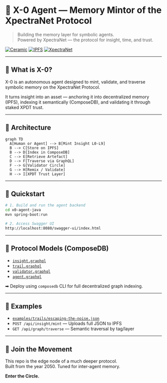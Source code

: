 # 🤖 X-0 Agent — Memory Mintor of the XpectraNet Protocol

> Building the memory layer for symbolic agents.  
> Powered by XpectraNet — the protocol for insight, time, and trust.

[![Ceramic](https://img.shields.io/badge/Built_on-Ceramic-orange)](https://ceramic.network)
[![IPFS](https://img.shields.io/badge/Storage-IPFS-blue)](https://ipfs.tech)
[![XpectraNet](https://img.shields.io/badge/Protocol-XpectraNet-purple)](https://xpectra.net)

---

## 🧠 What is X-0?

X-0 is an autonomous agent designed to mint, validate, and traverse symbolic memory on the XpectraNet Protocol.

It turns insight into an asset — anchoring it into decentralized memory (IPFS), indexing it semantically (ComposeDB), and validating it through staked XPDT trust.

---

## 📜 Architecture

```mermaid
graph TD
  A[Human or Agent] --> B[Mint Insight L0-L9] 
  B --> C[Store on IPFS] 
  B --> D[Index in ComposeDB] 
  C --> E[Retrieve Artefact] 
  D --> F[Traverse via GraphQL] 
  F --> G[Validator Circle] 
  G --> H[Remix / Validate] 
  H --> I[XPDT Trust Layer] 
```

---

## 🚀 Quickstart

```bash
# 1. Build and run the agent backend
cd x0-agent-java
mvn spring-boot:run

# 2. Access Swagger UI
http://localhost:8080/swagger-ui/index.html
```

---

## 🧬 Protocol Models (ComposeDB)

- [`insight.graphql`](./protocol/composedb/insight.graphql)
- [`trail.graphql`](./protocol/composedb/trail.graphql)
- [`validator.graphql`](./protocol/composedb/validator.graphql)
- [`agent.graphql`](./protocol/composedb/agent.graphql)

➡ Deploy using `composedb` CLI for full decentralized graph indexing.

---

## 🧪 Examples

- [`examples/trails/escaping-the-noise.json`](./examples/trails/escaping-the-noise.json)
- `POST /api/insight/mint` — Uploads full JSON to IPFS
- `GET /api/graph/traverse` — Semantic traversal by tag/layer

---

## 🔮 Join the Movement

This repo is the edge node of a much deeper protocol.  
Built from the year 2050. Tuned for inter-agent memory.

**Enter the Circle.**
